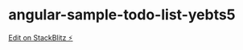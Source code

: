 # angular-sample-todo-list-yebts5

[Edit on StackBlitz ⚡️](https://stackblitz.com/edit/angular-sample-todo-list-yebts5)